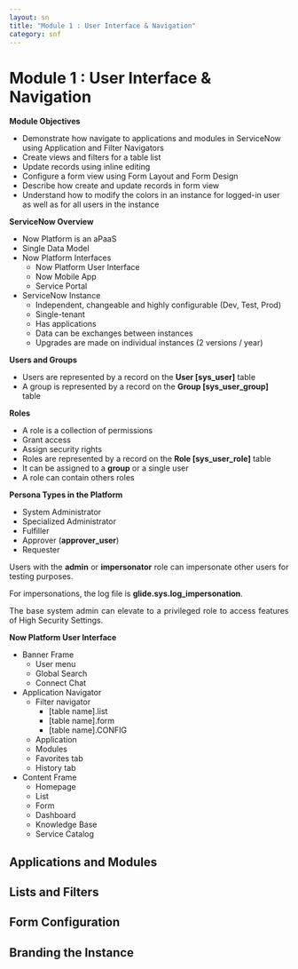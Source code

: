 ```yaml
---
layout: sn
title: "Module 1 : User Interface & Navigation"
category: snf
---
```


<h1>Module 1 : User Interface & Navigation</h1>

<p style="text-align: justify;"><strong>Module Objectives</strong></p>

<ul>
  <li>Demonstrate how navigate to applications and modules in ServiceNow using Application and Filter Navigators</li>
  <li>Create views and filters for a table list</li>
  <li>Update records using inline editing</li>
  <li>Configure a form view using Form Layout and Form Design</li>
  <li>Describe how create and update records in form view</li>
  <li>Understand how to modify the colors in an instance for logged-in user as well as for all users in the instance</li>
</ul>

<p style="text-align: justify;"><strong>ServiceNow Overview</strong></p>

<ul>
  <li>Now Platform is an aPaaS</li>
  <li>Single Data Model</li>
  <li>
    Now Platform Interfaces
    <ul>
      <li>Now Platform User Interface</li>
      <li>Now Mobile App</li>
      <li>Service Portal</li>
    </ul>
  </li>
  <li>
    ServiceNow Instance
    <ul>
      <li>Independent, changeable and highly configurable (Dev, Test, Prod)</li>
      <li>Single-tenant</li>
      <li>Has applications</li>
      <li>Data can be exchanges between instances</li>
      <li>Upgrades are made on individual instances (2 versions / year)</li>
    </ul>
  </li>
</ul>

<p style="text-align: justify;"><strong>Users and Groups</strong></p>

<ul>
  <li>Users are represented by a record on the <strong>User [sys_user]</strong> table</li>
  <li>A group is represented by a record on the <strong>Group [sys_user_group]</strong> table</li>
</ul>

<p style="text-align: justify;"><strong>Roles</strong></p>

<ul>
  <li>A role is a collection of permissions</li>
  <li>Grant access</li>
  <li>Assign security rights</li>
  <li>Roles are represented by a record on the <strong>Role [sys_user_role]</strong> table</li>
  <li>It can be assigned to a <strong>group</strong> or a single user</li>
  <li>A role can contain others roles</li>
</ul>

<p style="text-align: justify;"><strong>Persona Types in the Platform</strong></p>

<ul>
  <li>System Administrator</li>
  <li>Specialized Administrator</li>
  <li>Fulfiller</li>
  <li>Approver (<strong>approver_user</strong>)</li>
  <li>Requester</li>
</ul>

<p style="text-align: justify;">
  Users with the <strong>admin</strong> or <strong>impersonator</strong> role can impersonate other users for testing purposes.
</p>

<p style="text-align: justify;">
  For impersonations, the log file is <strong>glide.sys.log_impersonation</strong>.
</p>

<p style="text-align: justify;">
  The base system admin can elevate to a privileged role to access features of High Security Settings.
</p>

<p style="text-align: justify;"><strong>Now Platform User Interface</strong></p>

<ul>
  <li>
    Banner Frame
    <ul>
      <li>User menu</li>
      <li>Global Search</li>
      <li>Connect Chat</li>
    </ul>
  </li>
  <li>
    Application Navigator
    <ul>
      <li>
        Filter navigator
        <ul>
          <li>[table name].list</li>
          <li>[table name].form</li>
          <li>[table name].CONFIG</li>
        </ul>
      </li>
      <li>Application</li>
      <li>Modules</li>
      <li>Favorites tab</li>
      <li>History tab</li>
    </ul>
  </li>
  <li>
    Content Frame
    <ul>
      <li>Homepage</li>
      <li>List</li>
      <li>Form</li>
      <li>Dashboard</li>
      <li>Knowledge Base</li>
      <li>Service Catalog</li>
    </ul>
  </li>
</ul>

<h2>Applications and Modules</h2>

<p style="text-align: justify;">
  
</p>

<h2>Lists and Filters</h2>

<p style="text-align: justify;">
  
</p>

<h2>Form Configuration</h2>

<p style="text-align: justify;">
  
</p>

<h2>Branding the Instance</h2>

<p style="text-align: justify;">
  
</p>
